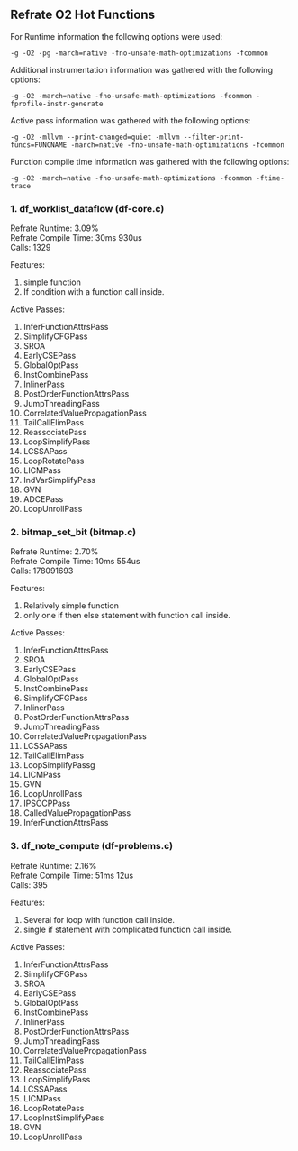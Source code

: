 ## Refrate O2 Hot Functions

For Runtime information the following options were used:
```
-g -O2 -pg -march=native -fno-unsafe-math-optimizations -fcommon
```

Additional instrumentation information was gathered with the following options:
```
-g -O2 -march=native -fno-unsafe-math-optimizations -fcommon -fprofile-instr-generate
```

Active pass information was gathered with the following options:
```
-g -O2 -mllvm --print-changed=quiet -mllvm --filter-print-funcs=FUNCNAME -march=native -fno-unsafe-math-optimizations -fcommon
```

Function compile time information was gathered with the following options:
```
-g -O2 -march=native -fno-unsafe-math-optimizations -fcommon -ftime-trace
```

### 1. df_worklist_dataflow (df-core.c)
Refrate Runtime: 3.09% \
Refrate Compile Time: 30ms 930us \
Calls: 1329

Features:
1. simple function
2. If condition with a function call inside.

Active Passes:
1.	InferFunctionAttrsPass
2.	SimplifyCFGPass
3.	SROA
4.	EarlyCSEPass
5.	GlobalOptPass
6.	InstCombinePass
7.	InlinerPass
8.	PostOrderFunctionAttrsPass
9.	JumpThreadingPass
10.	CorrelatedValuePropagationPass
11.	TailCallElimPass
12.	ReassociatePass
13.	LoopSimplifyPass
14.	LCSSAPass
15.	LoopRotatePass
16.	LICMPass
17.	IndVarSimplifyPass
18.	GVN
19.	ADCEPass
20.	LoopUnrollPass


### 2. bitmap_set_bit (bitmap.c)
Refrate Runtime: 2.70% \
Refrate Compile Time: 10ms 554us \
Calls: 178091693

Features:
1. Relatively simple function
2. only one if then else statement with function call inside.

Active Passes:
1.	InferFunctionAttrsPass
2.	SROA
3.	EarlyCSEPass
4.	GlobalOptPass
5.	InstCombinePass
6.	SimplifyCFGPass
7.	InlinerPass
8.	PostOrderFunctionAttrsPass
9.	JumpThreadingPass
10.	CorrelatedValuePropagationPass
11.	LCSSAPass
12.	TailCallElimPass
13.	LoopSimplifyPassg
14.	LICMPass
15.	GVN
16.	LoopUnrollPass
17.	IPSCCPPass
18.	CalledValuePropagationPass
19.	InferFunctionAttrsPass


### 3. df_note_compute (df-problems.c)
Refrate Runtime: 2.16% \
Refrate Compile Time: 51ms 12us \
Calls: 395

Features:
1. Several for loop with function call inside.
2. single if statement with complicated function call inside.

Active Passes:
1.	InferFunctionAttrsPass
2.	SimplifyCFGPass
3.	SROA
4.	EarlyCSEPass
5.	GlobalOptPass
6.	InstCombinePass
7.	InlinerPass
8.	PostOrderFunctionAttrsPass
9.	JumpThreadingPass
10.	CorrelatedValuePropagationPass
11.	TailCallElimPass
12.	ReassociatePass
13.	LoopSimplifyPass
14.	LCSSAPass
15.	LICMPass
16.	LoopRotatePass
17.	LoopInstSimplifyPass
18.	GVN
19.	LoopUnrollPass


